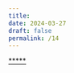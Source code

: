 ```yaml
---
title: 
date: 2024-03-27
draft: false
permalink: /14
---
```


[*****](WB/Develop/Embedded/Embedded.md)
